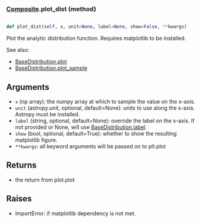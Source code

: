 ### [Composite](Composite.md).plot_dist (method)


```py

def plot_dist(self, x, unit=None, label=None, show=False, **kwargs)

```



Plot the analytic distribution function.  Requires matplotlib to be installed.

See also:

* [BaseDistribution.plot](BaseDistribution.plot.md)
* [BaseDistribution.plot_sample](BaseDistribution.plot_sample.md)

Arguments
-----------
* `x` (np array): the numpy array at which to sample the value on the
    x-axis.
* `unit` (astropy.unit, optional, default=None): units to use along
    the x-axis.  Astropy must be installed.
* `label` (string, optional, default=None): override the label on the
    x-axis.  If not provided or None, will use [BaseDistribution.label](BaseDistribution.label.md).
* `show` (bool, optional, default=True): whether to show the resulting
    matplotlib figure.
* `**kwargs`: all keyword arguments will be passed on to plt.plot

Returns
--------
* the return from plot.plot

Raises
--------
* ImportError: if matplotlib dependency is not met.

